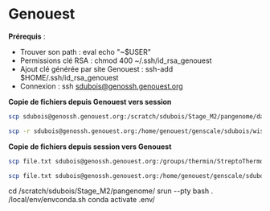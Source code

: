 # Genouest

**Prérequis** :

+ Trouver son path : eval echo "~$USER"
+ Permissions clé RSA : chmod 400 ~/.ssh/id_rsa_genouest
+ Ajout clé générée par site Genouest : ssh-add $HOME/.ssh/id_rsa_genouest
+ Connexion : ssh sdubois@genossh.genouest.org

**Copie de fichiers depuis Genouest vers session**

```bash
scp sdubois@genossh.genouest.org:/scratch/sdubois/Stage_M2/pangenome/data/ /udd/sidubois/Documents/Code/

scp -r sdubois@genossh.genouest.org:/home/genouest/genscale/sdubois/wisp/output/small /udd/sidubois/Stage/output
```
**Copie de fichiers depuis session vers Genouest**

```bash
scp file.txt sdubois@genossh.genouest.org:/groups/thermin/StreptoThermoGenomes

scp file.txt sdubois@genossh.genouest.org:/home/genouest/genscale/sdubois
```

cd /scratch/sdubois/Stage_M2/pangenome/
srun --pty bash
. /local/env/envconda.sh
conda activate .env/
